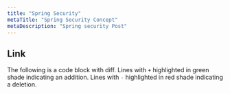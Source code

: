 ```yaml
---
title: "Spring Security"
metaTitle: "Spring Security Concept"
metaDescription: "Spring security Post"
---
```


## Link

The following is a code block with diff. Lines with `+` highlighted in green shade indicating an addition. Lines with `-` highlighted in red shade indicating a deletion.
